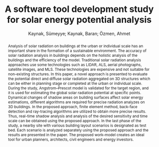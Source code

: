 ---
layout: technique
title: "A software tool development study for solar energy potential analysis"
system_type: "False"
technique: "False"
design_study: "False"
evaluation: "False"
data: "False"
analysis: "True"
generation: "False"
curation_and_transformation: "False"
management: "False"
modeling: "True"
urban_analysis: "True"
visualization: "False"
sunlight_access: "True"
wind_ventilation: "False"
view_impact: "False"
energy: "False"
damage_and_disaster_management: "False"
climate: "False"
sound: "False"
property_cadastre: "False"
others: "False"
lookup: "False"
browse: "False"
locate: "True"
explore: "False"
identify: "False"
compare: "True"
summarize: "False"
distribution: "True"
trends: "False"
outliers: "False"
extremes: "False"
features: "False"
target_discovery: "False"
target_access: "True"
spatial_relation: "False"
buildings: "True"
streets: "False"
nature: "False"
uniform_discretization: "False"
structural_subdivision: "False"
univariate: "True"
multivariate: "False"
volumetric: "False"
temporal: "False"
sensing: "False"
statistical: "False"
simulation_based: "True"
learning_based: "False"
surveyed: "False"
site: "False"
block: "True"
multi_block: "False"
city: "False"
va_wo_model: "False"
post_model: "False"
model_integrated: "False"
assisted_models: "False"
overlay: "True"
embedded: "False"
linked: "False"
temporal_jx: "False"
spatial_jx: "False"
filter: "False"
aggregate: "True"
embed: "False"
glyphs: "False"
bar_charts: "False"
scatterplots: "False"
matrix: "False"
parallel_coordinates: "False"
map_2d: "False"
map_3d: "True"
walking: "False"
steering: "False"
selection_based: "False"
manipulation_based: "True"
distortion: "False"
ghosting: "False"
culling: "False"
birds_view: "True"
multi_view: "False"
assisted_steering: "False"
other: "False"
vr_cave: "False"
ar: "False"
desktop: "True"
mobile: "False"
case_study: "True"
user_study: "False"
statistical_evaluation: "False"
expert_interviews: "False"
key: "8YRSRFDA"
item_type: "journalArticle"
publication_year: "2018"
author: "Kaynak, Sümeyye; Kaynak, Baran; Özmen, Ahmet"
publication_title: "Energy and Buildings"
isbn: "nan"
issn: "03787788"
doi: "10.1016/j.enbuild.2017.12.033"
url_paper: "https://linkinghub.elsevier.com/retrieve/pii/S0378778817323411"
abstract_note: "nan"
date_added: "2023-01-30 00:04:39"
date_modified: "2023-01-30 00:04:39"
access_date: "2023-01-30 00:04:39"
pages: "134-143"
num_pages: "nan"
issue: "nan"
volume: "162.0"
number_of_volumes: "nan"
journal_abbreviation: "Energy and Buildings"
short_title: "nan"
series: "nan"
series_number: "nan"
series_text: "nan"
series_title: "nan"
publisher: "nan"
place: "nan"
language: "en"
rights: "nan"
type: "nan"
archive: "nan"
archive_location: "nan"
library_catalog: "DOI.org (Crossref)"
call_number: "nan"
extra: "nan"
notes: "nan"
link_attachments: "nan"
manual_tags: "nan"
automatic_tags: "nan"
editor: "nan"
series_editor: "nan"
translator: "nan"
contributor: "nan"
attorney_agent: "nan"
book_author: "nan"
cast_member: "nan"
commenter: "nan"
composer: "nan"
cosponsor: "nan"
counsel: "nan"
interviewer: "nan"
producer: "nan"
recipient: "nan"
reviewed_author: "nan"
scriptwriter: "nan"
words_by: "nan"
guest: "nan"
number: "nan"
edition: "nan"
running_time: "nan"
scale: "nan"
medium: "nan"
artwork_size: "nan"
filing_date: "nan"
application_number: "nan"
assignee: "nan"
issuing_authority: "nan"
country: "nan"
meeting_name: "nan"
conference_name: "nan"
court: "nan"
references: "nan"
reporter: "nan"
legal_status: "nan"
priority_numbers: "nan"
programming_language: "nan"
version: "nan"
system: "nan"
code: "nan"
code_number: "nan"
section: "nan"
session: "nan"
committee: "nan"
history: "nan"
legislative_body: "nan"
abstract: "Analysis of solar radiation on buildings at the urban or individual scale has an important share in the formation of a sustainable environment. The accuracy of solar radiation analysis in buildings depends on the holistic analysis of the buildings and the efficiency of the model. Traditional solar radiation analysis approaches use some technologies such as LIDAR, ALS, aerial photographs, satellite images, and MLS. These technologies are expensive and not suitable for non-existing structures. In this paper, a novel approach is presented to evaluate the potential direct and diffuse solar radiation aggregated on 3D structures which can be either in planning stage or completed at the urban or individual scale. During the study, Angstrom–Prescot model is validated for the target region, and it is used for estimating the global solar radiation potential at specific points. Dynamical changes of shadow areas on building surfaces affect solar energy estimations, different algorithms are required for precise radiation analyzes on 3D buildings. In the proposed approach, finite element method, back-face detection and ray-tracing algorithms are utilized to obtain more precise results. Thus, real-time shadow analysis and analysis of the desired sensitivity and time scale can be obtained using the proposed approach. In the last phase of the study, a nearby site with various building layout scenarios is designated as test bed. Each scenario is analyzed separately using the proposed approach and the results are presented in the paper. The proposed work-model creates an ideal tool for urban planners, architects, civil engineers and energy investors."
---